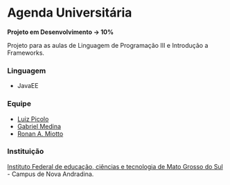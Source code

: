 # Agenda Universitária

**Projeto em Desenvolvimento -> 10%**

Projeto para as aulas de Linguagem de Programação III e Introdução a Frameworks.

### Linguagem

- JavaEE

### Equipe

- [Luiz Picolo](http://github.com/luizpicolo)
- [Gabriel Medina](http://github.com/gabrielmedina)
- [Ronan A. Miotto](http://github.com/ronanmiotto)

### Instituição

[Instituto Federal de educação, ciências e tecnologia de Mato Grosso do Sul](http://www.ifms.edu.br) - Campus de Nova Andradina.
